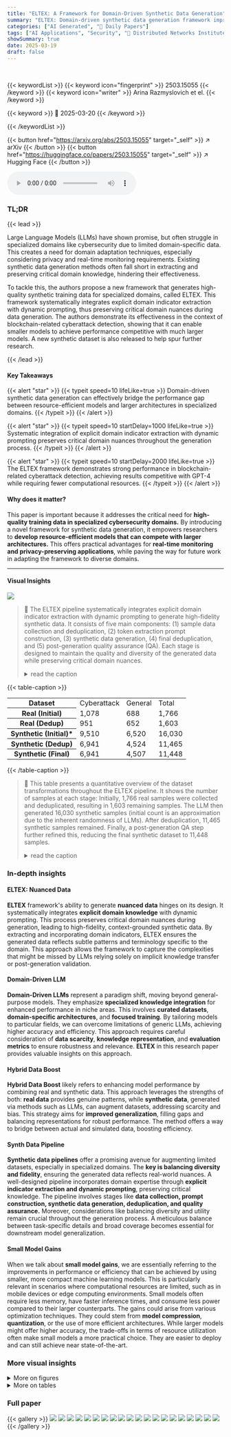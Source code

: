 ```yaml
---
title: "ELTEX: A Framework for Domain-Driven Synthetic Data Generation"
summary: "ELTEX: Domain-driven synthetic data generation framework improves LLM performance in cybersecurity with less resources."
categories: ["AI Generated", "🤗 Daily Papers"]
tags: ["AI Applications", "Security", "🏢 Distributed Networks Institute (DNI)",]
showSummary: true
date: 2025-03-19
draft: false
---
```


<br>

{{< keywordList >}}
{{< keyword icon="fingerprint" >}} 2503.15055 {{< /keyword >}}
{{< keyword icon="writer" >}} Arina Razmyslovich et el. {{< /keyword >}}
 
{{< keyword >}} 🤗 2025-03-20 {{< /keyword >}}
 
{{< /keywordList >}}

{{< button href="https://arxiv.org/abs/2503.15055" target="_self" >}}
↗ arXiv
{{< /button >}}
{{< button href="https://huggingface.co/papers/2503.15055" target="_self" >}}
↗ Hugging Face
{{< /button >}}



<audio controls>
    <source src="https://ai-paper-reviewer.com/2503.15055/podcast.wav" type="audio/wav">
    Your browser does not support the audio element.
</audio>


### TL;DR


{{< lead >}}

Large Language Models (LLMs) have shown promise, but often struggle in specialized domains like cybersecurity due to limited domain-specific data. This creates a need for domain adaptation techniques, especially considering privacy and real-time monitoring requirements. Existing synthetic data generation methods often fall short in extracting and preserving critical domain knowledge, hindering their effectiveness. 



To tackle this, the authors propose a new framework that generates high-quality synthetic training data for specialized domains, called ELTEX. This framework systematically integrates explicit domain indicator extraction with dynamic prompting, thus preserving critical domain nuances during data generation. The authors demonstrate its effectiveness in the context of blockchain-related cyberattack detection, showing that it can enable smaller models to achieve performance competitive with much larger models. A new synthetic dataset is also released to help spur further research.

{{< /lead >}}


#### Key Takeaways

{{< alert "star" >}}
{{< typeit speed=10 lifeLike=true >}} Domain-driven synthetic data generation can effectively bridge the performance gap between resource-efficient models and larger architectures in specialized domains. {{< /typeit >}}
{{< /alert >}}

{{< alert "star" >}}
{{< typeit speed=10 startDelay=1000 lifeLike=true >}} Systematic integration of explicit domain indicator extraction with dynamic prompting preserves critical domain nuances throughout the generation process. {{< /typeit >}}
{{< /alert >}}

{{< alert "star" >}}
{{< typeit speed=10 startDelay=2000 lifeLike=true >}} The ELTEX framework demonstrates strong performance in blockchain-related cyberattack detection, achieving results competitive with GPT-4 while requiring fewer computational resources. {{< /typeit >}}
{{< /alert >}}

#### Why does it matter?
This paper is important because it addresses the critical need for **high-quality training data in specialized cybersecurity domains.** By introducing a novel framework for synthetic data generation, it empowers researchers to **develop resource-efficient models that can compete with larger architectures.** This offers practical advantages for **real-time monitoring and privacy-preserving applications**, while paving the way for future work in adapting the framework to diverse domains.

------
#### Visual Insights



![](https://arxiv.org/html/2503.15055/x1.png)

> 🔼 The ELTEX pipeline systematically integrates explicit domain indicator extraction with dynamic prompting to generate high-fidelity synthetic data.  It consists of five main components: (1) sample data collection and deduplication, (2) token extraction prompt construction, (3) synthetic data generation, (4) final deduplication, and (5) post-generation quality assurance (QA).  Each stage is designed to maintain the quality and diversity of the generated data while preserving critical domain nuances.
> <details>
> <summary>read the caption</summary>
> Figure 1: Efficient LLM Token Extraction Pipeline
> </details>





{{< table-caption >}}
<table class="ltx_tabular ltx_centering ltx_guessed_headers ltx_align_middle" id="S3.T1.1">
<tbody class="ltx_tbody">
<tr class="ltx_tr" id="S3.T1.1.1.1">
<th class="ltx_td ltx_align_left ltx_th ltx_th_row ltx_border_l ltx_border_r ltx_border_t" id="S3.T1.1.1.1.1" style="padding-top:1pt;padding-bottom:1pt;"><span class="ltx_text ltx_font_bold" id="S3.T1.1.1.1.1.1">Dataset</span></th>
<td class="ltx_td ltx_align_right ltx_border_r ltx_border_t" id="S3.T1.1.1.1.2" style="padding-top:1pt;padding-bottom:1pt;"><span class="ltx_text ltx_font_bold" id="S3.T1.1.1.1.2.1">Cyberattack</span></td>
<td class="ltx_td ltx_align_right ltx_border_r ltx_border_t" id="S3.T1.1.1.1.3" style="padding-top:1pt;padding-bottom:1pt;"><span class="ltx_text ltx_font_bold" id="S3.T1.1.1.1.3.1">General</span></td>
<td class="ltx_td ltx_align_right ltx_border_r ltx_border_t" id="S3.T1.1.1.1.4" style="padding-top:1pt;padding-bottom:1pt;"><span class="ltx_text ltx_font_bold" id="S3.T1.1.1.1.4.1">Total</span></td>
</tr>
<tr class="ltx_tr" id="S3.T1.1.2.2">
<th class="ltx_td ltx_align_left ltx_th ltx_th_row ltx_border_l ltx_border_r ltx_border_t" id="S3.T1.1.2.2.1" style="padding-top:1pt;padding-bottom:1pt;">Real (Initial)</th>
<td class="ltx_td ltx_align_right ltx_border_r ltx_border_t" id="S3.T1.1.2.2.2" style="padding-top:1pt;padding-bottom:1pt;">1,078</td>
<td class="ltx_td ltx_align_right ltx_border_r ltx_border_t" id="S3.T1.1.2.2.3" style="padding-top:1pt;padding-bottom:1pt;">688</td>
<td class="ltx_td ltx_align_right ltx_border_r ltx_border_t" id="S3.T1.1.2.2.4" style="padding-top:1pt;padding-bottom:1pt;">1,766</td>
</tr>
<tr class="ltx_tr" id="S3.T1.1.3.3">
<th class="ltx_td ltx_align_left ltx_th ltx_th_row ltx_border_l ltx_border_r" id="S3.T1.1.3.3.1" style="padding-top:1pt;padding-bottom:1pt;">Real (Dedup)</th>
<td class="ltx_td ltx_align_right ltx_border_r" id="S3.T1.1.3.3.2" style="padding-top:1pt;padding-bottom:1pt;">951</td>
<td class="ltx_td ltx_align_right ltx_border_r" id="S3.T1.1.3.3.3" style="padding-top:1pt;padding-bottom:1pt;">652</td>
<td class="ltx_td ltx_align_right ltx_border_r" id="S3.T1.1.3.3.4" style="padding-top:1pt;padding-bottom:1pt;">1,603</td>
</tr>
<tr class="ltx_tr" id="S3.T1.1.4.4">
<th class="ltx_td ltx_align_left ltx_th ltx_th_row ltx_border_l ltx_border_r ltx_border_t" id="S3.T1.1.4.4.1" style="padding-top:1pt;padding-bottom:1pt;">Synthetic (Initial)*</th>
<td class="ltx_td ltx_align_right ltx_border_r ltx_border_t" id="S3.T1.1.4.4.2" style="padding-top:1pt;padding-bottom:1pt;">9,510</td>
<td class="ltx_td ltx_align_right ltx_border_r ltx_border_t" id="S3.T1.1.4.4.3" style="padding-top:1pt;padding-bottom:1pt;">6,520</td>
<td class="ltx_td ltx_align_right ltx_border_r ltx_border_t" id="S3.T1.1.4.4.4" style="padding-top:1pt;padding-bottom:1pt;">16,030</td>
</tr>
<tr class="ltx_tr" id="S3.T1.1.5.5">
<th class="ltx_td ltx_align_left ltx_th ltx_th_row ltx_border_l ltx_border_r" id="S3.T1.1.5.5.1" style="padding-top:1pt;padding-bottom:1pt;">Synthetic (Dedup)</th>
<td class="ltx_td ltx_align_right ltx_border_r" id="S3.T1.1.5.5.2" style="padding-top:1pt;padding-bottom:1pt;">6,941</td>
<td class="ltx_td ltx_align_right ltx_border_r" id="S3.T1.1.5.5.3" style="padding-top:1pt;padding-bottom:1pt;">4,524</td>
<td class="ltx_td ltx_align_right ltx_border_r" id="S3.T1.1.5.5.4" style="padding-top:1pt;padding-bottom:1pt;">11,465</td>
</tr>
<tr class="ltx_tr" id="S3.T1.1.6.6">
<th class="ltx_td ltx_align_left ltx_th ltx_th_row ltx_border_b ltx_border_l ltx_border_r" id="S3.T1.1.6.6.1" style="padding-top:1pt;padding-bottom:1pt;">Synthetic (Final)</th>
<td class="ltx_td ltx_align_right ltx_border_b ltx_border_r" id="S3.T1.1.6.6.2" style="padding-top:1pt;padding-bottom:1pt;">6,941</td>
<td class="ltx_td ltx_align_right ltx_border_b ltx_border_r" id="S3.T1.1.6.6.3" style="padding-top:1pt;padding-bottom:1pt;">4,507</td>
<td class="ltx_td ltx_align_right ltx_border_b ltx_border_r" id="S3.T1.1.6.6.4" style="padding-top:1pt;padding-bottom:1pt;">11,448</td>
</tr>
</tbody>
</table>{{< /table-caption >}}

> 🔼 This table presents a quantitative overview of the dataset transformations throughout the ELTEX pipeline.  It shows the number of samples at each stage: Initially, 1,766 real samples were collected and deduplicated, resulting in 1,603 remaining samples.  The LLM then generated 16,030 synthetic samples (initial count is an approximation due to the inherent randomness of LLMs). After deduplication, 11,465 synthetic samples remained.  Finally, a post-generation QA step further refined this, reducing the final synthetic dataset to 11,448 samples.
> <details>
> <summary>read the caption</summary>
> Table 1: Datasets statistics throughout the pipeline. *Initial synthetic count is approximate due to the stochastic nature of LLM generation.
> </details>





### In-depth insights


#### ELTEX: Nuanced Data
**ELTEX** framework's ability to generate **nuanced data** hinges on its design. It systematically integrates **explicit domain knowledge** with dynamic prompting. This process preserves critical domain nuances during generation, leading to high-fidelity, context-grounded synthetic data. By extracting and incorporating domain indicators, ELTEX ensures the generated data reflects subtle patterns and terminology specific to the domain. This approach allows the framework to capture the complexities that might be missed by LLMs relying solely on implicit knowledge transfer or post-generation validation.

#### Domain-Driven LLM
**Domain-Driven LLMs** represent a paradigm shift, moving beyond general-purpose models. They emphasize **specialized knowledge integration** for enhanced performance in niche areas. This involves **curated datasets**, **domain-specific architectures**, and **focused training**. By tailoring models to particular fields, we can overcome limitations of generic LLMs, achieving higher accuracy and efficiency. This approach requires careful consideration of **data scarcity**, **knowledge representation**, and **evaluation metrics** to ensure robustness and relevance. **ELTEX** in this research paper provides valuable insights on this approach.

#### Hybrid Data Boost
**Hybrid Data Boost** likely refers to enhancing model performance by combining real and synthetic data. This approach leverages the strengths of both: **real data** provides genuine patterns, while **synthetic data**, generated via methods such as LLMs, can augment datasets, addressing scarcity and bias. This strategy aims for **improved generalization**, filling gaps and balancing representations for robust performance. The method offers a way to bridge between actual and simulated data, boosting efficiency.

#### Synth Data Pipeline
**Synthetic data pipelines** offer a promising avenue for augmenting limited datasets, especially in specialized domains. The **key is balancing diversity and fidelity**, ensuring the generated data reflects real-world nuances. A well-designed pipeline incorporates domain expertise through **explicit indicator extraction and dynamic prompting**, preserving critical knowledge. The pipeline involves stages like **data collection, prompt construction, synthetic data generation, deduplication, and quality assurance.** Moreover, considerations like balancing diversity and utility remain crucial throughout the generation process. A meticulous balance between task-specific details and broad coverage becomes essential for downstream model generalization.

#### Small Model Gains
When we talk about **small model gains**, we are essentially referring to the improvements in performance or efficiency that can be achieved by using smaller, more compact machine learning models. This is particularly relevant in scenarios where computational resources are limited, such as in mobile devices or edge computing environments. Small models often require less memory, have faster inference times, and consume less power compared to their larger counterparts. The gains could arise from various optimization techniques. They could stem from **model compression**, **quantization**, or the use of more efficient architectures. While larger models might offer higher accuracy, the trade-offs in terms of resource utilization often make small models a more practical choice. They are easier to deploy and can still achieve near state-of-the-art.


### More visual insights

<details>
<summary>More on figures
</summary>


![](https://arxiv.org/html/2503.15055/x2.png)

> 🔼 The figure shows a comparison of Self-BLEU scores for generated and original datasets.  Self-BLEU is a metric measuring the similarity of generated text to itself; higher scores suggest higher coherence and quality in the generated data.  The violin plot visualizes the distribution of Self-BLEU scores, allowing a comparison of the central tendency and the variability of the scores for both the generated (synthetic) and original (real) data. This helps to assess the quality of the synthetic data generated by the ELTEX framework.  The comparison is crucial to understanding if the synthetic data retains similar linguistic characteristics to the original data.
> <details>
> <summary>read the caption</summary>
> Figure 2: Comparison of Self-BLEU Scores between Generated and Original Data.
> </details>



![](https://arxiv.org/html/2503.15055/x3.png)

> 🔼 The figure shows the retention rate of cyberattack-related messages generated using different temperature settings during synthetic data generation.  The x-axis represents the temperature values, ranging from 0.0 to 1.0, and the y-axis indicates the percentage of messages retained after the deduplication process.  Different lines represent the retention rates achieved with different similarity thresholds (0.8, 0.9, and 1.0). The graph helps in determining the optimal temperature setting that balances message diversity and data retention.
> <details>
> <summary>read the caption</summary>
> (a) Cyberattack Messages
> </details>



![](https://arxiv.org/html/2503.15055/x4.png)

> 🔼 The figure shows the retention percentage of general messages generated using different temperature settings during synthetic data generation.  The x-axis represents the temperature values, ranging from 0.0 to 1.0, while the y-axis displays the percentage of generated messages retained after the deduplication process.  Multiple lines represent different similarity thresholds (0.8, 0.9, and 1.0) used during deduplication, showcasing how the retention rate changes at various temperatures and thresholds.
> <details>
> <summary>read the caption</summary>
> (b) General Messages
> </details>



![](https://arxiv.org/html/2503.15055/x5.png)

> 🔼 This figure shows how the retention rate of synthetic data generated by a language model is affected by varying temperature settings (a measure of randomness) and similarity thresholds used for deduplication.  Each line represents a different threshold (0.8, 0.9, or 1.0), showing the percentage of generated messages retained after deduplication at each temperature setting.  Even with the strictest threshold (1.0), some exact duplicates were removed by a separate deduplication process.
> <details>
> <summary>read the caption</summary>
> Figure 3: Retention percentage across different temperature settings and similarity thresholds (0.8, 0.9, 1.0). Note that even with threshold 1.0, exact duplicates are still removed by the deduplication service.
> </details>



![](https://arxiv.org/html/2503.15055/x6.png)

> 🔼 This figure shows the results of applying the UMAP dimensionality reduction technique to the DBSCAN clustering results of real cyberattack-related messages. Each point represents a message, colored and positioned based on its cluster assignment and embedding. The plot reveals the distribution and relationships among different clusters, allowing for insights into the semantic structure of the real data. This visual representation is helpful in understanding the diverse patterns and relationships within the messages. The non-uniform distribution of points and clusters suggests that real-world data often exhibits both distinct and overlapping events.
> <details>
> <summary>read the caption</summary>
> (a) Real Data
> </details>



</details>




<details>
<summary>More on tables
</summary>


{{< table-caption >}}
<table class="ltx_tabular ltx_centering ltx_guessed_headers ltx_align_middle" id="S4.T2.1">
<thead class="ltx_thead">
<tr class="ltx_tr" id="S4.T2.1.1.1">
<th class="ltx_td ltx_align_justify ltx_align_top ltx_th ltx_th_column ltx_border_tt" id="S4.T2.1.1.1.1">
<span class="ltx_inline-block ltx_align_top" id="S4.T2.1.1.1.1.1">
<span class="ltx_p" id="S4.T2.1.1.1.1.1.1" style="width:113.8pt;"><span class="ltx_text ltx_font_bold" id="S4.T2.1.1.1.1.1.1.1">Primary Attack Type</span></span>
</span>
</th>
<th class="ltx_td ltx_align_justify ltx_align_top ltx_th ltx_th_column ltx_border_tt" id="S4.T2.1.1.1.2">
<span class="ltx_inline-block ltx_align_top" id="S4.T2.1.1.1.2.1">
<span class="ltx_p" id="S4.T2.1.1.1.2.1.1" style="width:156.5pt;"><span class="ltx_text ltx_font_bold" id="S4.T2.1.1.1.2.1.1.1">Training Set (Pre-May 2024)</span></span>
</span>
</th>
<th class="ltx_td ltx_align_justify ltx_align_top ltx_th ltx_th_column ltx_border_tt" id="S4.T2.1.1.1.3">
<span class="ltx_inline-block ltx_align_top" id="S4.T2.1.1.1.3.1">
<span class="ltx_p" id="S4.T2.1.1.1.3.1.1" style="width:156.5pt;"><span class="ltx_text ltx_font_bold" id="S4.T2.1.1.1.3.1.1.1">Test Set (May ’24–Jan ’25)</span></span>
</span>
</th>
</tr>
</thead>
<tbody class="ltx_tbody">
<tr class="ltx_tr" id="S4.T2.1.2.1">
<td class="ltx_td ltx_align_justify ltx_align_top ltx_border_t" id="S4.T2.1.2.1.1">
<span class="ltx_inline-block ltx_align_top" id="S4.T2.1.2.1.1.1">
<span class="ltx_p" id="S4.T2.1.2.1.1.1.1" style="width:113.8pt;">Social Engineering &amp; Phishing</span>
</span>
</td>
<td class="ltx_td ltx_align_justify ltx_align_top ltx_border_t" id="S4.T2.1.2.1.2">
<span class="ltx_inline-block ltx_align_top" id="S4.T2.1.2.1.2.1">
<span class="ltx_p" id="S4.T2.1.2.1.2.1.1" style="width:156.5pt;">Credential theft, wallet phishing</span>
</span>
</td>
<td class="ltx_td ltx_align_justify ltx_align_top ltx_border_t" id="S4.T2.1.2.1.3">
<span class="ltx_inline-block ltx_align_top" id="S4.T2.1.2.1.3.1">
<span class="ltx_p" id="S4.T2.1.2.1.3.1.1" style="width:156.5pt;">Email compromise, custodian impersonation</span>
</span>
</td>
</tr>
<tr class="ltx_tr" id="S4.T2.1.3.2">
<td class="ltx_td ltx_align_justify ltx_align_top ltx_border_t" id="S4.T2.1.3.2.1">
<span class="ltx_inline-block ltx_align_top" id="S4.T2.1.3.2.1.1">
<span class="ltx_p" id="S4.T2.1.3.2.1.1.1" style="width:113.8pt;">Smart Contract Exploits</span>
</span>
</td>
<td class="ltx_td ltx_align_justify ltx_align_top ltx_border_t" id="S4.T2.1.3.2.2">
<span class="ltx_inline-block ltx_align_top" id="S4.T2.1.3.2.2.1">
<span class="ltx_p" id="S4.T2.1.3.2.2.1.1" style="width:156.5pt;">Token claim vulnerabilities, flash loans</span>
</span>
</td>
<td class="ltx_td ltx_align_justify ltx_align_top ltx_border_t" id="S4.T2.1.3.2.3">
<span class="ltx_inline-block ltx_align_top" id="S4.T2.1.3.2.3.1">
<span class="ltx_p" id="S4.T2.1.3.2.3.1.1" style="width:156.5pt;">Token sale exploits, parameter manipulation</span>
</span>
</td>
</tr>
<tr class="ltx_tr" id="S4.T2.1.4.3">
<td class="ltx_td ltx_align_justify ltx_align_top ltx_border_t" id="S4.T2.1.4.3.1">
<span class="ltx_inline-block ltx_align_top" id="S4.T2.1.4.3.1.1">
<span class="ltx_p" id="S4.T2.1.4.3.1.1.1" style="width:113.8pt;">Exchange Security Breaches</span>
</span>
</td>
<td class="ltx_td ltx_align_justify ltx_align_top ltx_border_t" id="S4.T2.1.4.3.2">
<span class="ltx_inline-block ltx_align_top" id="S4.T2.1.4.3.2.1">
<span class="ltx_p" id="S4.T2.1.4.3.2.1.1" style="width:156.5pt;">Hot wallet compromises, key theft</span>
</span>
</td>
<td class="ltx_td ltx_align_justify ltx_align_top ltx_border_t" id="S4.T2.1.4.3.3">
<span class="ltx_inline-block ltx_align_top" id="S4.T2.1.4.3.3.1">
<span class="ltx_p" id="S4.T2.1.4.3.3.1.1" style="width:156.5pt;">System access exploits, API vulnerabilities</span>
</span>
</td>
</tr>
<tr class="ltx_tr" id="S4.T2.1.5.4">
<td class="ltx_td ltx_align_justify ltx_align_top ltx_border_bb ltx_border_t" id="S4.T2.1.5.4.1">
<span class="ltx_inline-block ltx_align_top" id="S4.T2.1.5.4.1.1">
<span class="ltx_p" id="S4.T2.1.5.4.1.1.1" style="width:113.8pt;">DeFi Protocol Attacks</span>
</span>
</td>
<td class="ltx_td ltx_align_justify ltx_align_top ltx_border_bb ltx_border_t" id="S4.T2.1.5.4.2">
<span class="ltx_inline-block ltx_align_top" id="S4.T2.1.5.4.2.1">
<span class="ltx_p" id="S4.T2.1.5.4.2.1.1" style="width:156.5pt;">Liquidity pool manipulation, bridge exploits</span>
</span>
</td>
<td class="ltx_td ltx_align_justify ltx_align_top ltx_border_bb ltx_border_t" id="S4.T2.1.5.4.3">
<span class="ltx_inline-block ltx_align_top" id="S4.T2.1.5.4.3.1">
<span class="ltx_p" id="S4.T2.1.5.4.3.1.1" style="width:156.5pt;">Cross-chain vulnerabilities, protocol exploits</span>
</span>
</td>
</tr>
</tbody>
</table>{{< /table-caption >}}
> 🔼 This table shows the distribution of primary attack types used in training and testing the model for blockchain-related cyberattack detection.  It breaks down the number of messages in the training set (1603) and the test set (398)  that correspond to each of the four primary attack types: Social Engineering & Phishing, Smart Contract Exploits, Exchange Security Breaches, and DeFi Protocol Attacks. The training and testing sets are designed to be temporally distinct, with the training data covering events prior to May 2024 and test data focusing on later events.
> <details>
> <summary>read the caption</summary>
> Table 2: Distribution of primary attack types across training (1,603 messages) and test (398 messages) sets.
> </details>

{{< table-caption >}}
<table class="ltx_tabular ltx_centering ltx_guessed_headers ltx_align_middle" id="S5.T3.1">
<thead class="ltx_thead">
<tr class="ltx_tr" id="S5.T3.1.1.1">
<th class="ltx_td ltx_align_left ltx_th ltx_th_column ltx_border_r ltx_border_tt" id="S5.T3.1.1.1.1" rowspan="2" style="padding-left:5.0pt;padding-right:5.0pt;"><span class="ltx_text" id="S5.T3.1.1.1.1.1">Model</span></th>
<th class="ltx_td ltx_align_center ltx_th ltx_th_column ltx_border_r ltx_border_tt" colspan="5" id="S5.T3.1.1.1.2" style="padding-left:5.0pt;padding-right:5.0pt;">Performance Metrics</th>
<th class="ltx_td ltx_align_center ltx_th ltx_th_column ltx_border_tt" colspan="2" id="S5.T3.1.1.1.3" style="padding-left:5.0pt;padding-right:5.0pt;">Error Rates</th>
</tr>
<tr class="ltx_tr" id="S5.T3.1.2.2">
<th class="ltx_td ltx_align_center ltx_th ltx_th_column ltx_border_t" id="S5.T3.1.2.2.1" style="padding-left:5.0pt;padding-right:5.0pt;">Acc.</th>
<th class="ltx_td ltx_align_center ltx_th ltx_th_column ltx_border_t" id="S5.T3.1.2.2.2" style="padding-left:5.0pt;padding-right:5.0pt;">Brier</th>
<th class="ltx_td ltx_align_center ltx_th ltx_th_column ltx_border_t" id="S5.T3.1.2.2.3" style="padding-left:5.0pt;padding-right:5.0pt;">Recall</th>
<th class="ltx_td ltx_align_center ltx_th ltx_th_column ltx_border_t" id="S5.T3.1.2.2.4" style="padding-left:5.0pt;padding-right:5.0pt;">F1</th>
<th class="ltx_td ltx_align_center ltx_th ltx_th_column ltx_border_r ltx_border_t" id="S5.T3.1.2.2.5" style="padding-left:5.0pt;padding-right:5.0pt;">ROC</th>
<th class="ltx_td ltx_align_center ltx_th ltx_th_column ltx_border_t" id="S5.T3.1.2.2.6" style="padding-left:5.0pt;padding-right:5.0pt;">False Pos.</th>
<th class="ltx_td ltx_align_center ltx_th ltx_th_column ltx_border_t" id="S5.T3.1.2.2.7" style="padding-left:5.0pt;padding-right:5.0pt;">False Neg.</th>
</tr>
</thead>
<tbody class="ltx_tbody">
<tr class="ltx_tr" id="S5.T3.1.3.1">
<td class="ltx_td ltx_align_left ltx_border_r ltx_border_t" id="S5.T3.1.3.1.1" style="padding-left:5.0pt;padding-right:5.0pt;">Gemma-2b-it</td>
<td class="ltx_td ltx_align_center ltx_border_t" id="S5.T3.1.3.1.2" style="padding-left:5.0pt;padding-right:5.0pt;">0.51</td>
<td class="ltx_td ltx_align_center ltx_border_t" id="S5.T3.1.3.1.3" style="padding-left:5.0pt;padding-right:5.0pt;">0.43</td>
<td class="ltx_td ltx_align_center ltx_border_t" id="S5.T3.1.3.1.4" style="padding-left:5.0pt;padding-right:5.0pt;">0.30</td>
<td class="ltx_td ltx_align_center ltx_border_t" id="S5.T3.1.3.1.5" style="padding-left:5.0pt;padding-right:5.0pt;">0.30</td>
<td class="ltx_td ltx_align_center ltx_border_r ltx_border_t" id="S5.T3.1.3.1.6" style="padding-left:5.0pt;padding-right:5.0pt;">0.44</td>
<td class="ltx_td ltx_align_center ltx_border_t" id="S5.T3.1.3.1.7" style="padding-left:5.0pt;padding-right:5.0pt;">0.24</td>
<td class="ltx_td ltx_align_center ltx_border_t" id="S5.T3.1.3.1.8" style="padding-left:5.0pt;padding-right:5.0pt;">0.25</td>
</tr>
<tr class="ltx_tr" id="S5.T3.1.4.2">
<td class="ltx_td ltx_align_left ltx_border_r" id="S5.T3.1.4.2.1" style="padding-left:5.0pt;padding-right:5.0pt;">Gemma-2b-Real</td>
<td class="ltx_td ltx_align_center" id="S5.T3.1.4.2.2" style="padding-left:5.0pt;padding-right:5.0pt;">0.65</td>
<td class="ltx_td ltx_align_center" id="S5.T3.1.4.2.3" style="padding-left:5.0pt;padding-right:5.0pt;">0.31</td>
<td class="ltx_td ltx_align_center" id="S5.T3.1.4.2.4" style="padding-left:5.0pt;padding-right:5.0pt;">0.47</td>
<td class="ltx_td ltx_align_center" id="S5.T3.1.4.2.5" style="padding-left:5.0pt;padding-right:5.0pt;">0.61</td>
<td class="ltx_td ltx_align_center ltx_border_r" id="S5.T3.1.4.2.6" style="padding-left:5.0pt;padding-right:5.0pt;">0.73</td>
<td class="ltx_td ltx_align_center" id="S5.T3.1.4.2.7" style="padding-left:5.0pt;padding-right:5.0pt;"><span class="ltx_text ltx_framed ltx_framed_underline" id="S5.T3.1.4.2.7.1">0.03</span></td>
<td class="ltx_td ltx_align_center" id="S5.T3.1.4.2.8" style="padding-left:5.0pt;padding-right:5.0pt;">0.32</td>
</tr>
<tr class="ltx_tr" id="S5.T3.1.5.3">
<td class="ltx_td ltx_align_left ltx_border_r" id="S5.T3.1.5.3.1" style="padding-left:5.0pt;padding-right:5.0pt;">Gemma-2b-Synth</td>
<td class="ltx_td ltx_align_center" id="S5.T3.1.5.3.2" style="padding-left:5.0pt;padding-right:5.0pt;">0.77</td>
<td class="ltx_td ltx_align_center" id="S5.T3.1.5.3.3" style="padding-left:5.0pt;padding-right:5.0pt;">0.16</td>
<td class="ltx_td ltx_align_center" id="S5.T3.1.5.3.4" style="padding-left:5.0pt;padding-right:5.0pt;"><span class="ltx_text ltx_framed ltx_framed_underline" id="S5.T3.1.5.3.4.1">0.78</span></td>
<td class="ltx_td ltx_align_center" id="S5.T3.1.5.3.5" style="padding-left:5.0pt;padding-right:5.0pt;">0.76</td>
<td class="ltx_td ltx_align_center ltx_border_r" id="S5.T3.1.5.3.6" style="padding-left:5.0pt;padding-right:5.0pt;">0.85</td>
<td class="ltx_td ltx_align_center" id="S5.T3.1.5.3.7" style="padding-left:5.0pt;padding-right:5.0pt;">0.13</td>
<td class="ltx_td ltx_align_center" id="S5.T3.1.5.3.8" style="padding-left:5.0pt;padding-right:5.0pt;"><span class="ltx_text ltx_framed ltx_framed_underline" id="S5.T3.1.5.3.8.1">0.11</span></td>
</tr>
<tr class="ltx_tr" id="S5.T3.1.6.4">
<td class="ltx_td ltx_align_left ltx_border_r" id="S5.T3.1.6.4.1" style="padding-left:5.0pt;padding-right:5.0pt;">Gemma-2b-Hybrid</td>
<td class="ltx_td ltx_align_center" id="S5.T3.1.6.4.2" style="padding-left:5.0pt;padding-right:5.0pt;"><span class="ltx_text ltx_framed ltx_framed_underline" id="S5.T3.1.6.4.2.1">0.82</span></td>
<td class="ltx_td ltx_align_center" id="S5.T3.1.6.4.3" style="padding-left:5.0pt;padding-right:5.0pt;"><span class="ltx_text ltx_framed ltx_framed_underline" id="S5.T3.1.6.4.3.1">0.14</span></td>
<td class="ltx_td ltx_align_center" id="S5.T3.1.6.4.4" style="padding-left:5.0pt;padding-right:5.0pt;"><span class="ltx_text ltx_font_bold" id="S5.T3.1.6.4.4.1">0.79</span></td>
<td class="ltx_td ltx_align_center" id="S5.T3.1.6.4.5" style="padding-left:5.0pt;padding-right:5.0pt;"><span class="ltx_text ltx_font_bold" id="S5.T3.1.6.4.5.1">0.81</span></td>
<td class="ltx_td ltx_align_center ltx_border_r" id="S5.T3.1.6.4.6" style="padding-left:5.0pt;padding-right:5.0pt;"><span class="ltx_text ltx_framed ltx_framed_underline" id="S5.T3.1.6.4.6.1">0.88</span></td>
<td class="ltx_td ltx_align_center" id="S5.T3.1.6.4.7" style="padding-left:5.0pt;padding-right:5.0pt;">0.08</td>
<td class="ltx_td ltx_align_center" id="S5.T3.1.6.4.8" style="padding-left:5.0pt;padding-right:5.0pt;"><span class="ltx_text ltx_font_bold" id="S5.T3.1.6.4.8.1">0.10</span></td>
</tr>
<tr class="ltx_tr" id="S5.T3.1.7.5">
<td class="ltx_td ltx_align_left ltx_border_r" id="S5.T3.1.7.5.1" style="padding-left:5.0pt;padding-right:5.0pt;">Granite-3.2-2b-Instruct</td>
<td class="ltx_td ltx_align_center" id="S5.T3.1.7.5.2" style="padding-left:5.0pt;padding-right:5.0pt;">0.74</td>
<td class="ltx_td ltx_align_center" id="S5.T3.1.7.5.3" style="padding-left:5.0pt;padding-right:5.0pt;">0.39</td>
<td class="ltx_td ltx_align_center" id="S5.T3.1.7.5.4" style="padding-left:5.0pt;padding-right:5.0pt;">0.58</td>
<td class="ltx_td ltx_align_center" id="S5.T3.1.7.5.5" style="padding-left:5.0pt;padding-right:5.0pt;">0.68</td>
<td class="ltx_td ltx_align_center ltx_border_r" id="S5.T3.1.7.5.6" style="padding-left:5.0pt;padding-right:5.0pt;">0.73</td>
<td class="ltx_td ltx_align_center" id="S5.T3.1.7.5.7" style="padding-left:5.0pt;padding-right:5.0pt;">0.06</td>
<td class="ltx_td ltx_align_center" id="S5.T3.1.7.5.8" style="padding-left:5.0pt;padding-right:5.0pt;">0.20</td>
</tr>
<tr class="ltx_tr" id="S5.T3.1.8.6">
<td class="ltx_td ltx_align_left ltx_border_r" id="S5.T3.1.8.6.1" style="padding-left:5.0pt;padding-right:5.0pt;">Llama-Primus-Instruct</td>
<td class="ltx_td ltx_align_center" id="S5.T3.1.8.6.2" style="padding-left:5.0pt;padding-right:5.0pt;">0.71</td>
<td class="ltx_td ltx_align_center" id="S5.T3.1.8.6.3" style="padding-left:5.0pt;padding-right:5.0pt;">0.29</td>
<td class="ltx_td ltx_align_center" id="S5.T3.1.8.6.4" style="padding-left:5.0pt;padding-right:5.0pt;">0.43</td>
<td class="ltx_td ltx_align_center" id="S5.T3.1.8.6.5" style="padding-left:5.0pt;padding-right:5.0pt;">0.58</td>
<td class="ltx_td ltx_align_center ltx_border_r" id="S5.T3.1.8.6.6" style="padding-left:5.0pt;padding-right:5.0pt;">0.69</td>
<td class="ltx_td ltx_align_center" id="S5.T3.1.8.6.7" style="padding-left:5.0pt;padding-right:5.0pt;"><span class="ltx_text ltx_framed ltx_framed_underline" id="S5.T3.1.8.6.7.1">0.03</span></td>
<td class="ltx_td ltx_align_center" id="S5.T3.1.8.6.8" style="padding-left:5.0pt;padding-right:5.0pt;">0.27</td>
</tr>
<tr class="ltx_tr" id="S5.T3.1.9.7">
<td class="ltx_td ltx_align_left ltx_border_r" id="S5.T3.1.9.7.1" style="padding-left:5.0pt;padding-right:5.0pt;">Llama-Primus-Merged</td>
<td class="ltx_td ltx_align_center" id="S5.T3.1.9.7.2" style="padding-left:5.0pt;padding-right:5.0pt;">0.76</td>
<td class="ltx_td ltx_align_center" id="S5.T3.1.9.7.3" style="padding-left:5.0pt;padding-right:5.0pt;">0.23</td>
<td class="ltx_td ltx_align_center" id="S5.T3.1.9.7.4" style="padding-left:5.0pt;padding-right:5.0pt;">0.59</td>
<td class="ltx_td ltx_align_center" id="S5.T3.1.9.7.5" style="padding-left:5.0pt;padding-right:5.0pt;">0.70</td>
<td class="ltx_td ltx_align_center ltx_border_r" id="S5.T3.1.9.7.6" style="padding-left:5.0pt;padding-right:5.0pt;">0.76</td>
<td class="ltx_td ltx_align_center" id="S5.T3.1.9.7.7" style="padding-left:5.0pt;padding-right:5.0pt;">0.04</td>
<td class="ltx_td ltx_align_center" id="S5.T3.1.9.7.8" style="padding-left:5.0pt;padding-right:5.0pt;">0.19</td>
</tr>
<tr class="ltx_tr" id="S5.T3.1.10.8">
<td class="ltx_td ltx_align_left ltx_border_bb ltx_border_r" id="S5.T3.1.10.8.1" style="padding-left:5.0pt;padding-right:5.0pt;">GPT-4o</td>
<td class="ltx_td ltx_align_center ltx_border_bb" id="S5.T3.1.10.8.2" style="padding-left:5.0pt;padding-right:5.0pt;"><span class="ltx_text ltx_font_bold" id="S5.T3.1.10.8.2.1">0.84</span></td>
<td class="ltx_td ltx_align_center ltx_border_bb" id="S5.T3.1.10.8.3" style="padding-left:5.0pt;padding-right:5.0pt;"><span class="ltx_text ltx_font_bold" id="S5.T3.1.10.8.3.1">0.10</span></td>
<td class="ltx_td ltx_align_center ltx_border_bb" id="S5.T3.1.10.8.4" style="padding-left:5.0pt;padding-right:5.0pt;">0.71</td>
<td class="ltx_td ltx_align_center ltx_border_bb" id="S5.T3.1.10.8.5" style="padding-left:5.0pt;padding-right:5.0pt;"><span class="ltx_text ltx_font_bold" id="S5.T3.1.10.8.5.1">0.81</span></td>
<td class="ltx_td ltx_align_center ltx_border_bb ltx_border_r" id="S5.T3.1.10.8.6" style="padding-left:5.0pt;padding-right:5.0pt;"><span class="ltx_text ltx_font_bold" id="S5.T3.1.10.8.6.1">0.94</span></td>
<td class="ltx_td ltx_align_center ltx_border_bb" id="S5.T3.1.10.8.7" style="padding-left:5.0pt;padding-right:5.0pt;"><span class="ltx_text ltx_font_bold" id="S5.T3.1.10.8.7.1">0.02</span></td>
<td class="ltx_td ltx_align_center ltx_border_bb" id="S5.T3.1.10.8.8" style="padding-left:5.0pt;padding-right:5.0pt;">0.14</td>
</tr>
</tbody>
</table>{{< /table-caption >}}
> 🔼 This table presents the performance of different models on a social media cyberattack detection task.  The models are evaluated based on their ability to assign a score (between 0 and 1) to messages indicating the likelihood of a blockchain-related attack.  The metrics used to assess performance include accuracy, Brier score (a measure of calibration and accuracy of probabilistic predictions), recall, F1 score, and ROC AUC.  The table compares the performance of a base model (Gemma-2b), models fine-tuned on real data, synthetic data generated by ELTEX, and a hybrid approach (using both real and synthetic data). It also includes comparative results from other models, such as GPT-40, Granite-3.2-2b, and Llama models fine-tuned on the Primus dataset, allowing for a broader performance assessment.  The best scores are highlighted in bold, while the second-best scores are underlined.
> <details>
> <summary>read the caption</summary>
> Table 3: Performance on social media cyberattack detection. Metrics reflect model ability to score messages (0-1) for blockchain attack relevance. Best scores in bold, second-best underlined.
> </details>

{{< table-caption >}}
<table class="ltx_tabular ltx_guessed_headers ltx_align_middle" id="A4.T4.1">
<thead class="ltx_thead">
<tr class="ltx_tr" id="A4.T4.1.1.1">
<th class="ltx_td ltx_align_left ltx_th ltx_th_column ltx_th_row ltx_border_l ltx_border_r ltx_border_t" id="A4.T4.1.1.1.1" style="padding-top:1pt;padding-bottom:1pt;"><span class="ltx_text ltx_font_bold" id="A4.T4.1.1.1.1.1">Type</span></th>
<th class="ltx_td ltx_align_center ltx_th ltx_th_column ltx_border_r ltx_border_t" id="A4.T4.1.1.1.2" style="padding-top:1pt;padding-bottom:1pt;"><span class="ltx_text ltx_font_bold" id="A4.T4.1.1.1.2.1">Threshold</span></th>
<th class="ltx_td ltx_align_center ltx_th ltx_th_column ltx_border_r ltx_border_t" id="A4.T4.1.1.1.3" style="padding-top:1pt;padding-bottom:1pt;"><span class="ltx_text ltx_font_bold" id="A4.T4.1.1.1.3.1">Original</span></th>
<th class="ltx_td ltx_align_center ltx_th ltx_th_column ltx_border_r ltx_border_t" id="A4.T4.1.1.1.4" style="padding-top:1pt;padding-bottom:1pt;"><span class="ltx_text ltx_font_bold" id="A4.T4.1.1.1.4.1">Reduced</span></th>
</tr>
</thead>
<tbody class="ltx_tbody">
<tr class="ltx_tr" id="A4.T4.1.2.1">
<th class="ltx_td ltx_align_left ltx_th ltx_th_row ltx_border_l ltx_border_r ltx_border_t" id="A4.T4.1.2.1.1" style="padding-top:1pt;padding-bottom:1pt;">Cyberattack</th>
<td class="ltx_td ltx_align_center ltx_border_r ltx_border_t" id="A4.T4.1.2.1.2" style="padding-top:1pt;padding-bottom:1pt;">0.9</td>
<td class="ltx_td ltx_align_center ltx_border_r ltx_border_t" id="A4.T4.1.2.1.3" style="padding-top:1pt;padding-bottom:1pt;">1,078</td>
<td class="ltx_td ltx_align_center ltx_border_r ltx_border_t" id="A4.T4.1.2.1.4" style="padding-top:1pt;padding-bottom:1pt;">951</td>
</tr>
<tr class="ltx_tr" id="A4.T4.1.3.2">
<th class="ltx_td ltx_align_left ltx_th ltx_th_row ltx_border_l ltx_border_r ltx_border_t" id="A4.T4.1.3.2.1" style="padding-top:1pt;padding-bottom:1pt;">Cyberattack</th>
<td class="ltx_td ltx_align_center ltx_border_r ltx_border_t" id="A4.T4.1.3.2.2" style="padding-top:1pt;padding-bottom:1pt;">0.8</td>
<td class="ltx_td ltx_align_center ltx_border_r ltx_border_t" id="A4.T4.1.3.2.3" style="padding-top:1pt;padding-bottom:1pt;">1,078</td>
<td class="ltx_td ltx_align_center ltx_border_r ltx_border_t" id="A4.T4.1.3.2.4" style="padding-top:1pt;padding-bottom:1pt;">413</td>
</tr>
<tr class="ltx_tr" id="A4.T4.1.4.3">
<th class="ltx_td ltx_align_left ltx_th ltx_th_row ltx_border_l ltx_border_r ltx_border_t" id="A4.T4.1.4.3.1" style="padding-top:1pt;padding-bottom:1pt;">General</th>
<td class="ltx_td ltx_align_center ltx_border_r ltx_border_t" id="A4.T4.1.4.3.2" style="padding-top:1pt;padding-bottom:1pt;">0.9</td>
<td class="ltx_td ltx_align_center ltx_border_r ltx_border_t" id="A4.T4.1.4.3.3" style="padding-top:1pt;padding-bottom:1pt;">688</td>
<td class="ltx_td ltx_align_center ltx_border_r ltx_border_t" id="A4.T4.1.4.3.4" style="padding-top:1pt;padding-bottom:1pt;">652</td>
</tr>
<tr class="ltx_tr" id="A4.T4.1.5.4">
<th class="ltx_td ltx_align_left ltx_th ltx_th_row ltx_border_b ltx_border_l ltx_border_r ltx_border_t" id="A4.T4.1.5.4.1" style="padding-top:1pt;padding-bottom:1pt;">General</th>
<td class="ltx_td ltx_align_center ltx_border_b ltx_border_r ltx_border_t" id="A4.T4.1.5.4.2" style="padding-top:1pt;padding-bottom:1pt;">0.8</td>
<td class="ltx_td ltx_align_center ltx_border_b ltx_border_r ltx_border_t" id="A4.T4.1.5.4.3" style="padding-top:1pt;padding-bottom:1pt;">688</td>
<td class="ltx_td ltx_align_center ltx_border_b ltx_border_r ltx_border_t" id="A4.T4.1.5.4.4" style="padding-top:1pt;padding-bottom:1pt;">446</td>
</tr>
</tbody>
</table>{{< /table-caption >}}
> 🔼 This table presents the results of deduplication experiments performed on real-world social media messages related to cyberattacks and general blockchain topics.  It shows the number of messages initially collected ('Original') and the number remaining after deduplication using two different similarity thresholds (0.9 and 0.8).  The results are broken down by message type (Cyberattack and General).  Comparing the 'Original' and 'Reduced' counts for each threshold illustrates the impact of the deduplication process on dataset size and the potential trade-off between retaining a larger amount of data versus removing potentially redundant or similar entries.
> <details>
> <summary>read the caption</summary>
> Table 4: Reduction Statistics for Cyberattack and General Messages
> </details>

{{< table-caption >}}
<table class="ltx_tabular ltx_guessed_headers ltx_align_middle" id="A4.T5.1">
<thead class="ltx_thead">
<tr class="ltx_tr" id="A4.T5.1.1.1">
<th class="ltx_td ltx_align_justify ltx_align_top ltx_th ltx_th_column ltx_border_tt" id="A4.T5.1.1.1.1">
<span class="ltx_inline-block ltx_align_top" id="A4.T5.1.1.1.1.1">
<span class="ltx_p" id="A4.T5.1.1.1.1.1.1" style="width:65.0pt;">Cluster</span>
</span>
</th>
<th class="ltx_td ltx_align_justify ltx_align_top ltx_th ltx_th_column ltx_border_tt" id="A4.T5.1.1.1.2">
<span class="ltx_inline-block ltx_align_top" id="A4.T5.1.1.1.2.1">
<span class="ltx_p" id="A4.T5.1.1.1.2.1.1" style="width:325.2pt;">Top Keywords (frequency)</span>
</span>
</th>
</tr>
</thead>
<tbody class="ltx_tbody">
<tr class="ltx_tr" id="A4.T5.1.2.1">
<td class="ltx_td ltx_align_justify ltx_align_top ltx_border_t" id="A4.T5.1.2.1.1">
<span class="ltx_inline-block ltx_align_top" id="A4.T5.1.2.1.1.1">
<span class="ltx_p" id="A4.T5.1.2.1.1.1.1" style="width:65.0pt;">Euler Finance</span>
</span>
</td>
<td class="ltx_td ltx_align_justify ltx_align_top ltx_border_t" id="A4.T5.1.2.1.2">
<span class="ltx_inline-block ltx_align_top" id="A4.T5.1.2.1.2.1">
<span class="ltx_p" id="A4.T5.1.2.1.2.1.1" style="width:325.2pt;">finance (129), million (89), defi (60), protocol (59), exploit (55), attack (38), euler (37), exploited (35), curve (32)</span>
</span>
</td>
</tr>
<tr class="ltx_tr" id="A4.T5.1.3.2">
<td class="ltx_td ltx_align_justify ltx_align_top" id="A4.T5.1.3.2.1">
<span class="ltx_inline-block ltx_align_top" id="A4.T5.1.3.2.1.1">
<span class="ltx_p" id="A4.T5.1.3.2.1.1.1" style="width:65.0pt;">Poloniex/HTX</span>
</span>
</td>
<td class="ltx_td ltx_align_justify ltx_align_top" id="A4.T5.1.3.2.2">
<span class="ltx_inline-block ltx_align_top" id="A4.T5.1.3.2.2.1">
<span class="ltx_p" id="A4.T5.1.3.2.2.1.1" style="width:325.2pt;">poloniex (63), exchange (58), htx (53), million (42), justin (32), sun (32), crypto (30), hack (30), hacker (24)</span>
</span>
</td>
</tr>
<tr class="ltx_tr" id="A4.T5.1.4.3">
<td class="ltx_td ltx_align_justify ltx_align_top" id="A4.T5.1.4.3.1">
<span class="ltx_inline-block ltx_align_top" id="A4.T5.1.4.3.1.1">
<span class="ltx_p" id="A4.T5.1.4.3.1.1.1" style="width:65.0pt;">Bridge Exploit</span>
</span>
</td>
<td class="ltx_td ltx_align_justify ltx_align_top" id="A4.T5.1.4.3.2">
<span class="ltx_inline-block ltx_align_top" id="A4.T5.1.4.3.2.1">
<span class="ltx_p" id="A4.T5.1.4.3.2.1.1" style="width:325.2pt;">bridge (51), multichain (40), orbit (38), chain (31), million (29), hack (27), exploit (18), protocol (14), hacked (11)</span>
</span>
</td>
</tr>
<tr class="ltx_tr" id="A4.T5.1.5.4">
<td class="ltx_td ltx_align_justify ltx_align_top ltx_border_bb" id="A4.T5.1.5.4.1">
<span class="ltx_inline-block ltx_align_top" id="A4.T5.1.5.4.1.1">
<span class="ltx_p" id="A4.T5.1.5.4.1.1.1" style="width:65.0pt;">Atomic Wallet</span>
</span>
</td>
<td class="ltx_td ltx_align_justify ltx_align_top ltx_border_bb" id="A4.T5.1.5.4.2">
<span class="ltx_inline-block ltx_align_top" id="A4.T5.1.5.4.2.1">
<span class="ltx_p" id="A4.T5.1.5.4.2.1.1" style="width:325.2pt;">wallet (73), atomic (68), users (21), hack (19), security (14), funds (11), crypto (10), million (9)</span>
</span>
</td>
</tr>
</tbody>
</table>{{< /table-caption >}}
> 🔼 This table shows the results of clustering analysis performed on real-world cyberattack-related social media data.  The data was clustered using the DBSCAN algorithm, and the table highlights the top keywords associated with each of the resulting clusters. Each cluster represents a specific real-world cybersecurity event or incident, with the keywords reflecting the key themes, entities, and terminology associated with that event.  The frequency of each keyword within its cluster is indicated in parentheses. This table demonstrates how real-world cyberattack data exhibits a high degree of event-specificity.
> <details>
> <summary>read the caption</summary>
> Table 5: Representative Clusters in Real Data (Event-Specific Organization)
> </details>

{{< table-caption >}}
<table class="ltx_tabular ltx_guessed_headers ltx_align_middle" id="A4.T6.1">
<thead class="ltx_thead">
<tr class="ltx_tr" id="A4.T6.1.1.1">
<th class="ltx_td ltx_align_justify ltx_align_top ltx_th ltx_th_column ltx_border_tt" id="A4.T6.1.1.1.1">
<span class="ltx_inline-block ltx_align_top" id="A4.T6.1.1.1.1.1">
<span class="ltx_p" id="A4.T6.1.1.1.1.1.1" style="width:65.0pt;">Cluster</span>
</span>
</th>
<th class="ltx_td ltx_align_justify ltx_align_top ltx_th ltx_th_column ltx_border_tt" id="A4.T6.1.1.1.2">
<span class="ltx_inline-block ltx_align_top" id="A4.T6.1.1.1.2.1">
<span class="ltx_p" id="A4.T6.1.1.1.2.1.1" style="width:325.2pt;">Top Keywords (frequency)</span>
</span>
</th>
</tr>
</thead>
<tbody class="ltx_tbody">
<tr class="ltx_tr" id="A4.T6.1.2.1">
<td class="ltx_td ltx_align_justify ltx_align_top ltx_border_t" id="A4.T6.1.2.1.1">
<span class="ltx_inline-block ltx_align_top" id="A4.T6.1.2.1.1.1">
<span class="ltx_p" id="A4.T6.1.2.1.1.1.1" style="width:65.0pt;">Network</span>
</span>
</td>
<td class="ltx_td ltx_align_justify ltx_align_top ltx_border_t" id="A4.T6.1.2.1.2">
<span class="ltx_inline-block ltx_align_top" id="A4.T6.1.2.1.2.1">
<span class="ltx_p" id="A4.T6.1.2.1.2.1.1" style="width:325.2pt;">transaction (366), attack (274), network (269), potential (260), mining (250), blockchain (216), unusual (202), alert (174)</span>
</span>
</td>
</tr>
<tr class="ltx_tr" id="A4.T6.1.3.2">
<td class="ltx_td ltx_align_justify ltx_align_top" id="A4.T6.1.3.2.1">
<span class="ltx_inline-block ltx_align_top" id="A4.T6.1.3.2.1.1">
<span class="ltx_p" id="A4.T6.1.3.2.1.1.1" style="width:65.0pt;">Wallet</span>
</span>
</td>
<td class="ltx_td ltx_align_justify ltx_align_top" id="A4.T6.1.3.2.2">
<span class="ltx_inline-block ltx_align_top" id="A4.T6.1.3.2.2.1">
<span class="ltx_p" id="A4.T6.1.3.2.2.1.1" style="width:325.2pt;">dormant (245), wallet (96), addresses (81), activation (77), activity (73), suddenly (62), sudden (54), wallets (53)</span>
</span>
</td>
</tr>
<tr class="ltx_tr" id="A4.T6.1.4.3">
<td class="ltx_td ltx_align_justify ltx_align_top" id="A4.T6.1.4.3.1">
<span class="ltx_inline-block ltx_align_top" id="A4.T6.1.4.3.1.1">
<span class="ltx_p" id="A4.T6.1.4.3.1.1.1" style="width:65.0pt;">Market</span>
</span>
</td>
<td class="ltx_td ltx_align_justify ltx_align_top" id="A4.T6.1.4.3.2">
<span class="ltx_inline-block ltx_align_top" id="A4.T6.1.4.3.2.1">
<span class="ltx_p" id="A4.T6.1.4.3.2.1.1" style="width:325.2pt;">price (368), manipulation (230), market (207), exchange (172), rapid (171), fluctuations (90), trading (85)</span>
</span>
</td>
</tr>
<tr class="ltx_tr" id="A4.T6.1.5.4">
<td class="ltx_td ltx_align_justify ltx_align_top ltx_border_bb" id="A4.T6.1.5.4.1">
<span class="ltx_inline-block ltx_align_top" id="A4.T6.1.5.4.1.1">
<span class="ltx_p" id="A4.T6.1.5.4.1.1.1" style="width:65.0pt;">Governance</span>
</span>
</td>
<td class="ltx_td ltx_align_justify ltx_align_top ltx_border_bb" id="A4.T6.1.5.4.2">
<span class="ltx_inline-block ltx_align_top" id="A4.T6.1.5.4.2.1">
<span class="ltx_p" id="A4.T6.1.5.4.2.1.1" style="width:325.2pt;">governance (333), community (206), sentiment (86), irregularities (79), proposal (73), manipulation (63), voting (49)</span>
</span>
</td>
</tr>
</tbody>
</table>{{< /table-caption >}}
> 🔼 This table displays the results of a clustering analysis performed on a synthetic dataset of social media messages related to cybersecurity threats in the blockchain domain.  The analysis grouped similar messages into clusters based on semantic similarity.  The table shows ten clusters identified by the analysis, and for each cluster, it lists the top keywords that characterize the messages within that cluster.  The keyword frequencies are given in parentheses. The organization of the clusters reflects broad categories of cyber threats in the blockchain space, rather than specific incidents, showing that the synthetic dataset focuses on generating diverse examples covering a range of threat types.
> <details>
> <summary>read the caption</summary>
> Table 6: Representative Clusters in Synthetic Data (Category-Based Organization)
> </details>

</details>




### Full paper

{{< gallery >}}
<img src="https://ai-paper-reviewer.com/2503.15055/1.png" class="grid-w50 md:grid-w33 xl:grid-w25" />
<img src="https://ai-paper-reviewer.com/2503.15055/2.png" class="grid-w50 md:grid-w33 xl:grid-w25" />
<img src="https://ai-paper-reviewer.com/2503.15055/3.png" class="grid-w50 md:grid-w33 xl:grid-w25" />
<img src="https://ai-paper-reviewer.com/2503.15055/4.png" class="grid-w50 md:grid-w33 xl:grid-w25" />
<img src="https://ai-paper-reviewer.com/2503.15055/5.png" class="grid-w50 md:grid-w33 xl:grid-w25" />
<img src="https://ai-paper-reviewer.com/2503.15055/6.png" class="grid-w50 md:grid-w33 xl:grid-w25" />
<img src="https://ai-paper-reviewer.com/2503.15055/7.png" class="grid-w50 md:grid-w33 xl:grid-w25" />
<img src="https://ai-paper-reviewer.com/2503.15055/8.png" class="grid-w50 md:grid-w33 xl:grid-w25" />
<img src="https://ai-paper-reviewer.com/2503.15055/9.png" class="grid-w50 md:grid-w33 xl:grid-w25" />
<img src="https://ai-paper-reviewer.com/2503.15055/10.png" class="grid-w50 md:grid-w33 xl:grid-w25" />
<img src="https://ai-paper-reviewer.com/2503.15055/11.png" class="grid-w50 md:grid-w33 xl:grid-w25" />
<img src="https://ai-paper-reviewer.com/2503.15055/12.png" class="grid-w50 md:grid-w33 xl:grid-w25" />
<img src="https://ai-paper-reviewer.com/2503.15055/13.png" class="grid-w50 md:grid-w33 xl:grid-w25" />
<img src="https://ai-paper-reviewer.com/2503.15055/14.png" class="grid-w50 md:grid-w33 xl:grid-w25" />
<img src="https://ai-paper-reviewer.com/2503.15055/15.png" class="grid-w50 md:grid-w33 xl:grid-w25" />
<img src="https://ai-paper-reviewer.com/2503.15055/16.png" class="grid-w50 md:grid-w33 xl:grid-w25" />
<img src="https://ai-paper-reviewer.com/2503.15055/17.png" class="grid-w50 md:grid-w33 xl:grid-w25" />
<img src="https://ai-paper-reviewer.com/2503.15055/18.png" class="grid-w50 md:grid-w33 xl:grid-w25" />
<img src="https://ai-paper-reviewer.com/2503.15055/19.png" class="grid-w50 md:grid-w33 xl:grid-w25" />
<img src="https://ai-paper-reviewer.com/2503.15055/20.png" class="grid-w50 md:grid-w33 xl:grid-w25" />
{{< /gallery >}}